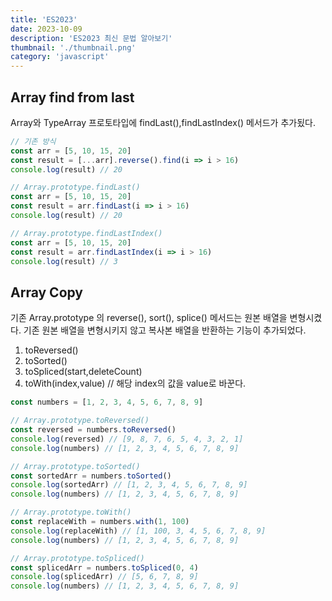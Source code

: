```yaml
---
title: 'ES2023'
date: 2023-10-09
description: 'ES2023 최신 문법 알아보기'
thumbnail: './thumbnail.png'
category: 'javascript'
---
```


## Array find from last

Array와 TypeArray 프로토타입에 findLast(),findLastIndex() 메서드가 추가됬다.

```jsx
// 기존 방식
const arr = [5, 10, 15, 20]
const result = [...arr].reverse().find(i => i > 16)
console.log(result) // 20

// Array.prototype.findLast()
const arr = [5, 10, 15, 20]
const result = arr.findLast(i => i > 16)
console.log(result) // 20

// Array.prototype.findLastIndex()
const arr = [5, 10, 15, 20]
const result = arr.findLastIndex(i => i > 16)
console.log(result) // 3
```

## Array Copy

기존 Array.prototype 의 reverse(), sort(), splice() 메서드는 원본 배열을 변형시켰다. 기존 원본 배열을 변형시키지 않고 복사본 배열을 반환하는 기능이 추가되었다.

1. toReversed()
2. toSorted()
3. toSpliced(start,deleteCount)
4. toWith(index,value) // 해당 index의 값을 value로 바꾼다.

```jsx
const numbers = [1, 2, 3, 4, 5, 6, 7, 8, 9]

// Array.prototype.toReversed()
const reversed = numbers.toReversed()
console.log(reversed) // [9, 8, 7, 6, 5, 4, 3, 2, 1]
console.log(numbers) // [1, 2, 3, 4, 5, 6, 7, 8, 9]

// Array.prototype.toSorted()
const sortedArr = numbers.toSorted()
console.log(sortedArr) // [1, 2, 3, 4, 5, 6, 7, 8, 9]
console.log(numbers) // [1, 2, 3, 4, 5, 6, 7, 8, 9]

// Array.prototype.toWith()
const replaceWith = numbers.with(1, 100)
console.log(replaceWith) // [1, 100, 3, 4, 5, 6, 7, 8, 9]
console.log(numbers) // [1, 2, 3, 4, 5, 6, 7, 8, 9]

// Array.prototype.toSpliced()
const splicedArr = numbers.toSpliced(0, 4)
console.log(splicedArr) // [5, 6, 7, 8, 9]
console.log(numbers) // [1, 2, 3, 4, 5, 6, 7, 8, 9]
```
